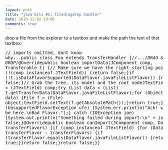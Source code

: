```yaml
---
layout: post
title: "java-bits #1: filedragdrop handler"
date: 2010-11-02 19:06
comments: true
---
```

drop a file from the explorer to a textbox and make the path the text of that textbox:<pre lang="java">// imports omitted, dont know why...public class Foo extends TransferHandler {//.../*DRAG &amp;amp; DROP*/@Overridepublic boolean importData(JComponent comp, Transferable t) {// Make sure we have the right starting pointsif (!(comp instanceof JTextField)) {return false;}if (!t.isDataFlavorSupported(DataFlavor.javaFileListFlavor)) {return false;}// Grab the tree, its model and the root nodeJTextField textField = (JTextField) comp;try {List data = (List) t.getTransferData(DataFlavor.javaFileListFlavor);for (Object object : data) {File f = (File) object;textField.setText(f.getAbsolutePath());}return true;} catch (UnsupportedFlavorException ufe) {System.err.println("Ack! we should not be here.\nBad Flavor.");} catch (IOException ioe) {System.out.println("Something failed during import:\n" + ioe);}return false;}@Overridepublic boolean canImport(JComponent comp, DataFlavor[] transferFlavors) {if (comp instanceof JTextField) {for (DataFlavor transferFlavor : transferFlavors) {if (transferFlavor.equals(DataFlavor.javaFileListFlavor)) {return true;}}return false;}return false;}}</pre> 